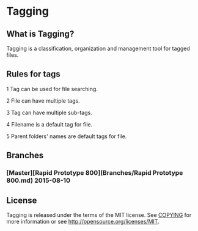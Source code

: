 # Tagging

## What is Tagging?

Tagging is a classification, organization and management tool for tagged files.

## Rules for tags

1 Tag can be used for file searching.

2 File can have multiple tags.

3 Tag can have multiple sub-tags.

4 Filename is a default tag for file.

5 Parent folders' names are default tags for file.

## Branches

### [Master][Rapid Prototype 800](Branches/Rapid Prototype 800.md) 2015-08-10

## License

Tagging is released under the terms of the MIT license. See [COPYING](COPYING) for more
information or see http://opensource.org/licenses/MIT.
